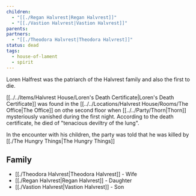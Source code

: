 ```yaml
---
children:
  - "[[./Regan Halvrest|Regan Halvrest]]"
  - "[[./Vastion Halvrest|Vastion Halvrest]]"
parents: 
partners:
  - "[[./Theodora Halvrest|Theodora Halvrest]]"
status: dead
tags:
  - house-of-lament
  - spirit
---
```


Loren Halfrest was the patriarch of the Halvrest family and also the first to die.

[[../../Items/Halvrest House/Loren's Death Certificate|Loren's Death Certificate]] was found in the [[../../Locations/Halvrest House/Rooms/The Office|The Office]] on othe second floor when [[../../Party/Thorn|Thorn]] mysteriously vanished during the first night. According to the death certificate, he died of "tenacious deviltry of the lung".

In the encounter with his children, the party was told that he was killed by [[./The Hungry Things|The Hungry Things]]

## Family
- [[./Theodora Halvrest|Theodora Halvrest]] - Wife
- [[./Regan Halvrest|Regan Halvrest]] - Daughter
- [[./Vastion Halvrest|Vastion Halvrest]] - Son
